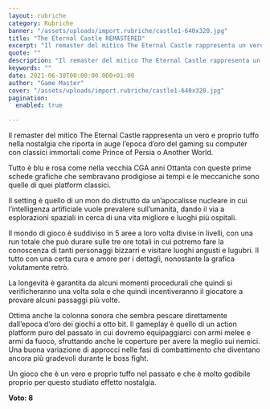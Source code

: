```yaml
---
layout: rubriche
category: Rubriche
banner: "/assets/uploads/import.rubriche/castle1-640x320.jpg"
title: "The Eternal Castle REMASTERED"
excerpt: "Il remaster del mitico The Eternal Castle rappresenta un vero e proprio tuffo nella nostalgia che riporta in auge l’epoca d’oro del gaming su computer con classici immortali come Prince of Persia o Another World. Tutto è blu e rosa come nella vecchia CGA anni Ottanta con queste prime schede grafiche che sembravano prodigiose ai [&hellip"
quote: ""
description: "Il remaster del mitico The Eternal Castle rappresenta un vero e proprio tuffo nella nostalgia che riporta in auge l’epoca d’oro del gaming su computer con classici immortali come Prince of Persia o Another World. Tutto è blu e rosa come nella vecchia CGA anni Ottanta con queste prime schede grafiche che sembravano prodigiose ai [&hellip"
keywords: ""
date: 2021-06-30T00:00:00.000+01:00
author: "Game Master"
cover: "/assets/uploads/import.rubriche/castle1-640x320.jpg"
pagination:
  enabled: true

---
```


Il remaster del mitico The Eternal Castle rappresenta un vero e proprio tuffo nella nostalgia che riporta in auge l’epoca d’oro del gaming su computer con classici immortali come Prince of Persia o Another World.

Tutto è blu e rosa come nella vecchia CGA anni Ottanta con queste prime schede grafiche che sembravano prodigiose ai tempi e le meccaniche sono quelle di quei platform classici.

Il setting è quello di un mon do distrutto da un’apocalisse nucleare in cui l’intelligenza artificiale vuole prevalere sull’umanità, dando il via a esplorazioni spaziali in cerca di una vita migliore e luoghi più ospitali.

Il mondo di gioco è suddiviso in 5 aree a loro volta divise in livelli, con una run totale che può durare sulle tre ore totali in cui potremo fare la conoscenza di tanti personaggi bizzarri e visitare luoghi angusti e lugubri. Il tutto con una certa cura e amore per i dettagli, nonostante la grafica volutamente retrò.

La longevità è garantita da alcuni momenti procedurali che quindi si verificheranno una volta sola e che quindi incentiveranno il giocatore a provare alcuni passaggi più volte.

Ottima anche la colonna sonora che sembra pescare direttamente dall’epoca d’oro dei giochi a otto bit. Il gameplay è quello di un action platform puro del passato in cui dovremo equipaggiarci con armi melee e armi da fuoco, sfruttando anche le coperture per avere la meglio sui nemici. Una buona variazione di approcci nelle fasi di combattimento che diventano ancora più gradevoli durante le boss fight.

Un gioco che è un vero e proprio tuffo nel passato e che è molto godibile proprio per questo studiato effetto nostalgia.

**Voto: 8**